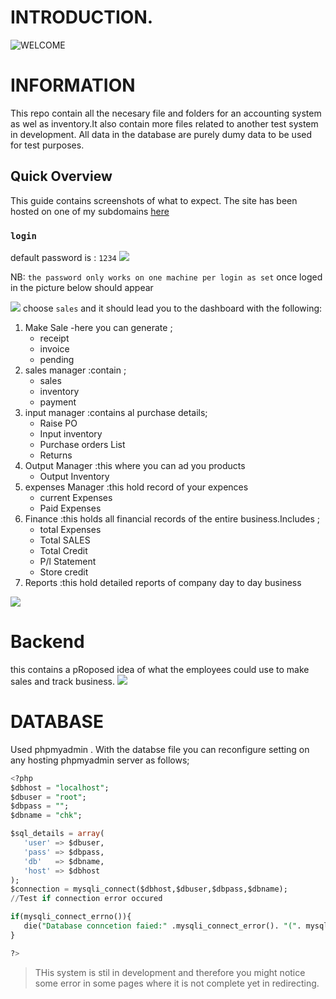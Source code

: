 # INTRODUCTION.
![WELCOME](https://cdn.dribbble.com/users/720825/screenshots/3253310/slim-jim-_dribbble_-_800x600_.gif)

#  INFORMATION
This repo contain all the necesary file and folders for an accounting system as wel as inventory.It also contain more files related to another test system in development.
All data in the database are purely dumy data to be used for test purposes.

## Quick Overview
This guide contains screenshots of what to expect.
The site has been hosted on one of my subdomains [here](http://chk.nwhdental.com/)

### `login`
default password is : `1234`
![](https://photos.google.com/photo/AF1QipN1F8s3lQueTrXRZxtU3CsHKmZB-aSXg6Xjpcnq)

NB: `the password only works on one machine per login as set`
once loged in the picture below should appear

![](https://photos.google.com/photo/AF1QipNDshV28JSoXQqz-prlL813PQK-lXn9L7Av2r6O)
choose `sales` and it should lead you to the dashboard with the following:
 1. Make Sale -here you can generate  ;
    - receipt
    - invoice
    - pending
 2. sales manager :contain ;
    - sales
    - inventory
    - payment 
 3. input manager  :contains al purchase details;
    - Raise PO
    - Input inventory
    - Purchase orders List
    - Returns
 4. Output Manager :this where you can ad you products
    - Output Inventory 
 5. expenses Manager :this hold record of your expences
    - current Expenses
    - Paid Expenses
6. Finance :this holds all financial records of the entire business.Includes ;
    - total Expenses
    - Total SALES
    - Total Credit
    - P/l Statement
    - Store credit
 7. Reports :this hold detailed reports of company day to day business

 ![](https://photos.app.goo.gl/RY1xn57cJpgriScg8)  

 # Backend 
 this contains a pRoposed idea of what the employees could use to make sales and track business.
 ![](https://photos.google.com/photo/AF1QipNEnUa0bpOlqb_XOyPMWJhDxi6B9lrmOcg3Z82q)

 # DATABASE
 Used phpmyadmin . 
 With the databse file you can reconfigure setting on any hosting phpmyadmin server as follows;
 
 ```sql
 <?php 
$dbhost = "localhost";
$dbuser = "root";
$dbpass = "";
$dbname = "chk";

$sql_details = array(
    'user' => $dbuser,
    'pass' => $dbpass,
    'db'   => $dbname,
    'host' => $dbhost
);
$connection = mysqli_connect($dbhost,$dbuser,$dbpass,$dbname);
//Test if connection error occured

if(mysqli_connect_errno()){
	die("Database conncetion faied:" .mysqli_connect_error(). "(". mysqli_connect_errno().")" );
}

?>
```
>THis system is stil in development and therefore you might notice some error in some pages where it is not complete yet in redirecting.



